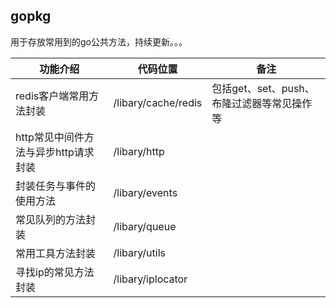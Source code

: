 ## gopkg

用于存放常用到的go公共方法，持续更新。。。





| 功能介绍                             | 代码位置            | 备注                                       |
| ------------------------------------ | ------------------- | ------------------------------------------ |
| redis客户端常用方法封装              | /libary/cache/redis | 包括get、set、push、布隆过滤器等常见操作等 |
| http常见中间件方法与异步http请求封装 | /libary/http        |                                            |
| 封装任务与事件的使用方法             | /libary/events      |                                            |
| 常见队列的方法封装                   | /libary/queue       |                                            |
| 常用工具方法封装                     | /libary/utils       |                                            |
| 寻找ip的常见方法封装                 | /libary/iplocator   |                                            |

